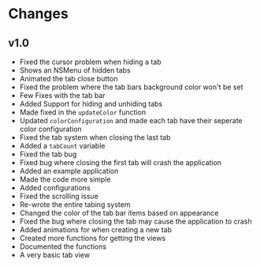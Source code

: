 #  Changes

## v1.0
- Fixed the cursor problem when hiding a tab
- Shows an NSMenu of hidden tabs
- Animated the tab close button
- Fixed the problem where the tab bars background color won't be set
- Few Fixes with the tab bar
- Added Support for hiding and unhiding tabs
- Made fixed in the `updateColor` function
- Updated `colorConfiguration` and made each tab have their seperate color configuration
- Fixed the tab system when closing the last tab
- Added a `tabCount` variable
- Fixed the tab bug
- Fixed bug where closing the first tab will crash the application
- Added an example application
- Made the code more simple
- Added configurations
- Fixed the scrolling issue
- Re-wrote the entire tabing system
- Changed the color of the tab bar items based on appearance
- Fixed the bug where closing the tab may cause the application to crash
- Added animations for when creating a new tab
- Created more functions for getting the views
- Documented the functions
- A very basic tab view
